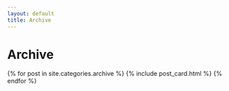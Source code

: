 ```yaml
---
layout: default
title: Archive
---
```


# Archive

{% for post in site.categories.archive %}
{% include post_card.html %}
{% endfor %}
